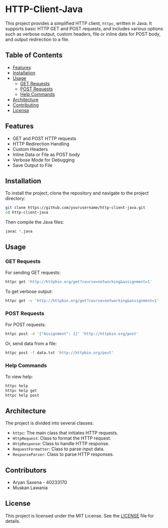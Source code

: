 # HTTP-Client-Java

This project provides a simplified HTTP client, `httpc`, written in Java. It supports basic HTTP GET and POST requests, and includes various options such as verbose output, custom headers, file or inline data for POST body, and output redirection to a file.

## Table of Contents

- [Features](#features)
- [Installation](#installation)
- [Usage](#usage)
  - [GET Requests](#get-requests)
  - [POST Requests](#post-requests)
  - [Help Commands](#help-commands)
- [Architecture](#architecture)
- [Contributing](#contributing)
- [License](#license)

## Features

- GET and POST HTTP requests
- HTTP Redirection Handling
- Custom Headers
- Inline Data or File as POST body
- Verbose Mode for Debugging
- Save Output to File

## Installation

To install the project, clone the repository and navigate to the project directory:

```bash
git clone https://github.com/yourusername/http-client-java.git
cd http-client-java
```

Then compile the Java files:

```bash
javac *.java
```

## Usage

### GET Requests

For sending GET requests:

```bash
httpc get 'http://httpbin.org/get?course=networking&assignment=1'
```

To get verbose output:

```bash
httpc get -v 'http://httpbin.org/get?course=networking&assignment=1'
```

### POST Requests

For POST requests:

```bash
httpc post -d '{"Assignment": 1}' 'http://httpbin.org/post'
```

Or, send data from a file:

```bash
httpc post -f data.txt 'http://httpbin.org/post'
```

### Help Commands

To view help:

```bash
httpc help
httpc help get
httpc help post
```

## Architecture

The project is divided into several classes:

- `httpc`: The main class that initiates HTTP requests.
- `HttpRequest`: Class to format the HTTP request.
- `HttpResponse`: Class to handle HTTP response.
- `RequestFormatter`: Class to parse input data.
- `ResponseParser`: Class to parse HTTP responses.

## Contributors

- Aryan Saxena - 40233170
- Muskan Lawania

## License

This project is licensed under the MIT License. See the [LICENSE](LICENSE) file for details.